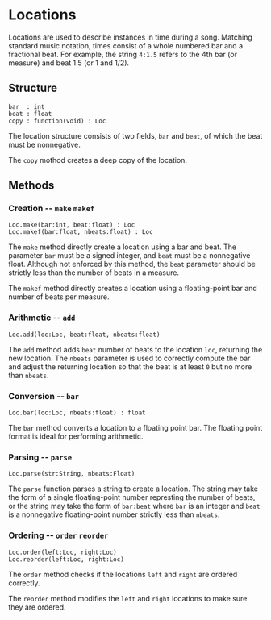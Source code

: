 Locations
=========

Locations are used to describe instances in time during a song. Matching
standard music notation, times consist of a whole numbered bar and a
fractional beat. For example, the string `4:1.5` refers to the 4th bar (or
measure) and beat 1.5 (or 1 and 1/2). 


## Structure

    bar  : int
    beat : float
    copy : function(void) : Loc

The location structure consists of two fields, `bar` and `beat`, of which the
beat must be nonnegative.

The `copy` mothod creates a deep copy of the location.


## Methods

### Creation -- `make` `makef`

    Loc.make(bar:int, beat:float) : Loc
    Loc.makef(bar:float, nbeats:float) : Loc

The `make` method directly create a location using a bar and beat. The
parameter `bar` must be a signed integer, and `beat` must be a nonnegative
float. Although not enforced by this method, the `beat` parameter should be
strictly less than the number of beats in a measure.

The `makef` method directly creates a location using a floating-point bar and
number of beats per measure.

### Arithmetic -- `add`

    Loc.add(loc:Loc, beat:float, nbeats:float)

The `add` method adds `beat` number of beats to the location `loc`, returning
the new location. The `nbeats` parameter is used to correctly compute the bar
and adjust the returning location so that the beat is at least `0` but no
more than `nbeats`.

### Conversion -- `bar`

    Loc.bar(loc:Loc, nbeats:float) : float

The `bar` method converts a location to a floating point bar. The floating
point format is ideal for performing arithmetic.

### Parsing -- `parse`

    Loc.parse(str:String, nbeats:Float)

The `parse` function parses a string to create a location. The string may take
the form of a single floating-point number represting the number of beats, or
the string may take the form of `bar:beat` where `bar` is an integer and
`beat` is a nonnegative floating-point number strictly less than `nbeats`.

### Ordering -- `order` `reorder`

    Loc.order(left:Loc, right:Loc)
    Loc.reorder(left:Loc, right:Loc)

The `order` method checks if the locations `left` and `right` are ordered
correctly.

The `reorder` method modifies the `left` and `right` locations to make sure
they are ordered.
